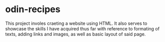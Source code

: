 # odin-recipes
This project involes craeting a website using HTML. It also serves to showcase the skills I have acquired thus far with reference to formating of texts, adding links and images, as well as basic layout of said page.
